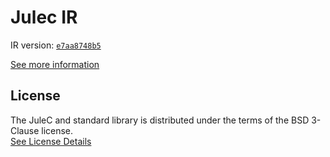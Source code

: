 # Julec IR

IR version: [`e7aa8748b5`](https://github.com/julelang/jule/tree/e7aa8748b52119c8bbee6dbb1e9d88ad1840fc4b)

[See more information](https://manual.jule.dev/getting-started/install-from-source/compile-from-ir.html)

## License

The JuleC and standard library is distributed under the terms of the BSD 3-Clause license. \
[See License Details](./LICENSE)
